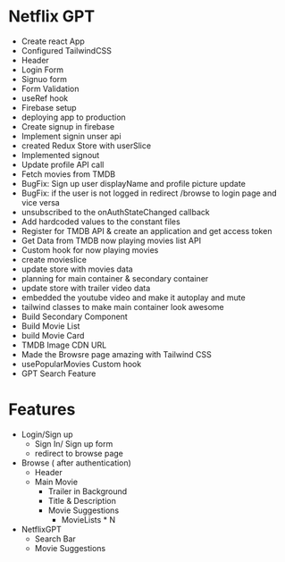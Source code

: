 # Netflix GPT

- Create react App
- Configured TailwindCSS
- Header
- Login Form
- Signuo form
- Form Validation
- useRef hook
- Firebase setup
- deploying app to production
- Create signup in firebase
- Implement signin unser api
- created Redux Store with userSlice
- Implemented signout
- Update profile API call
- Fetch movies from TMDB
- BugFix: Sign up user displayName and profile picture update
- BugFix: if the user is not logged in redirect /browse to login page and vice versa
- unsubscribed to the onAuthStateChanged callback
- Add hardcoded values to the constant files
- Register for TMDB API & create an application and get access token
- Get Data from TMDB now playing movies list API
- Custom hook for now playing movies
- create movieslice 
- update store with movies data
- planning for main container & secondary container
- update store with trailer video data
- embedded the youtube video and make it autoplay and mute
- tailwind classes to make main container look awesome
- Build Secondary Component
- Build Movie List
- build Movie Card
- TMDB Image CDN URL
- Made the Browsre page amazing with Tailwind CSS
- usePopularMovies Custom hook
- GPT Search Feature

# Features
- Login/Sign up
    - Sign In/ Sign up form
    - redirect to browse page
- Browse ( after authentication)
    - Header
    - Main Movie
        - Trailer in Background
        - Title & Description
        - Movie Suggestions
            - MovieLists * N
- NetflixGPT
    - Search Bar
    - Movie Suggestions
